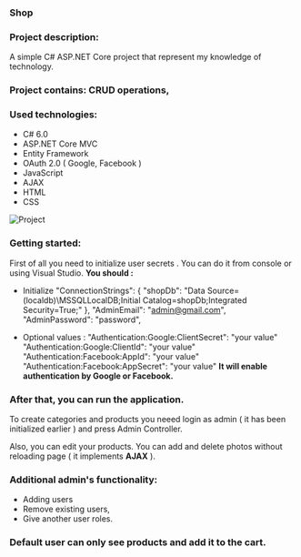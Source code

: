 ### Shop 

### Project description:
A simple C# ASP.NET Core project that represent my knowledge of technology. 

### Project contains: CRUD operations,  

### Used technologies:
- C# 6.0
- ASP.NET Core MVC
- Entity Framework 
- OAuth 2.0 ( Google, Facebook )
- JavaScript
- AJAX
- HTML
- CSS

![Project](https://user-images.githubusercontent.com/109869521/226229459-c1b7c525-a71a-44c2-a28c-c1ea9bee52d4.jpg)

### Getting started:
First of all you need to initialize user secrets . You can do it from console or using Visual Studio. <strong>You should :</strong>  
- Initialize 
"ConnectionStrings": {
        "shopDb": "Data Source=(localdb)\\MSSQLLocalDB;Initial Catalog=shopDb;Integrated Security=True;"
    },
"AdminEmail": "admin@gmail.com",
"AdminPassword": "password",

- Optional values :
"Authentication:Google:ClientSecret": "your value"
    "Authentication:Google:ClientId": "your value"
    "Authentication:Facebook:AppId": "your value"
    "Authentication:Facebook:AppSecret": "your value"
           <strong>It will enable authentication by Google or Facebook.</strong> 
          
### After that, you can run the application. 
To create categories and products you neeed login as admin ( it has been initialized earlier ) and press Admin Controller.

Also, you can edit your products. You can add and delete photos without reloading page ( it implements <strong>AJAX</strong> ).  
### Additional admin's functionality:
- Adding users
- Remove existing users,
- Give another user roles.

### Default user can only see products and add it to the cart.


